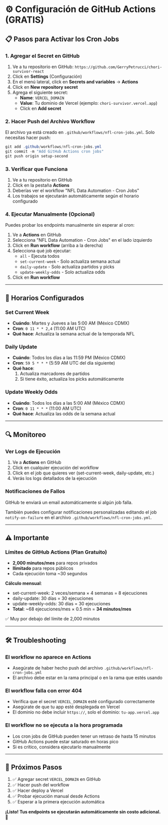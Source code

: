 # ⚙️ Configuración de GitHub Actions (GRATIS)

## 📋 Pasos para Activar los Cron Jobs

### 1. Agregar el Secret en GitHub

1. Ve a tu repositorio en GitHub: `https://github.com/GerryPetrucci/chori-survivor-react`
2. Click en **Settings** (Configuración)
3. En el menú lateral, click en **Secrets and variables** → **Actions**
4. Click en **New repository secret**
5. Agrega el siguiente secret:
   - **Name**: `VERCEL_DOMAIN`
   - **Value**: Tu dominio de Vercel (ejemplo: `chori-survivor.vercel.app`)
   - Click en **Add secret**

### 2. Hacer Push del Archivo Workflow

El archivo ya está creado en `.github/workflows/nfl-cron-jobs.yml`. Solo necesitas hacer push:

```powershell
git add .github/workflows/nfl-cron-jobs.yml
git commit -m "Add GitHub Actions cron jobs"
git push origin setup-second
```

### 3. Verificar que Funciona

1. Ve a tu repositorio en GitHub
2. Click en la pestaña **Actions**
3. Deberías ver el workflow "NFL Data Automation - Cron Jobs"
4. Los trabajos se ejecutarán automáticamente según el horario configurado

### 4. Ejecutar Manualmente (Opcional)

Puedes probar los endpoints manualmente sin esperar al cron:

1. Ve a **Actions** en GitHub
2. Selecciona "NFL Data Automation - Cron Jobs" en el lado izquierdo
3. Click en **Run workflow** (arriba a la derecha)
4. Selecciona qué job ejecutar:
   - `all` - Ejecuta todos
   - `set-current-week` - Solo actualiza semana actual
   - `daily-update` - Solo actualiza partidos y picks
   - `update-weekly-odds` - Solo actualiza odds
5. Click en **Run workflow**

---

## 📅 Horarios Configurados

### Set Current Week
- **Cuándo**: Martes y Jueves a las 5:00 AM (México CDMX)
- **Cron**: `0 11 * * 2,4` (11:00 AM UTC)
- **Qué hace**: Actualiza la semana actual de la temporada NFL

### Daily Update
- **Cuándo**: Todos los días a las 11:59 PM (México CDMX)
- **Cron**: `59 5 * * *` (5:59 AM UTC del día siguiente)
- **Qué hace**: 
  1. Actualiza marcadores de partidos
  2. Si tiene éxito, actualiza los picks automáticamente

### Update Weekly Odds
- **Cuándo**: Todos los días a las 5:00 AM (México CDMX)
- **Cron**: `0 11 * * *` (11:00 AM UTC)
- **Qué hace**: Actualiza las odds de la semana actual

---

## 🔍 Monitoreo

### Ver Logs de Ejecución

1. Ve a **Actions** en GitHub
2. Click en cualquier ejecución del workflow
3. Click en el job que quieres ver (set-current-week, daily-update, etc.)
4. Verás los logs detallados de la ejecución

### Notificaciones de Fallos

GitHub te enviará un email automáticamente si algún job falla.

También puedes configurar notificaciones personalizadas editando el job `notify-on-failure` en el archivo `.github/workflows/nfl-cron-jobs.yml`.

---

## ⚠️ Importante

### Límites de GitHub Actions (Plan Gratuito)

- **2,000 minutos/mes** para repos privados
- **Ilimitado** para repos públicos
- Cada ejecución toma ~30 segundos

**Cálculo mensual**:
- set-current-week: 2 veces/semana × 4 semanas = 8 ejecuciones
- daily-update: 30 días = 30 ejecuciones  
- update-weekly-odds: 30 días = 30 ejecuciones
- **Total**: ~68 ejecuciones/mes × 0.5 min = **34 minutos/mes**

✅ Muy por debajo del límite de 2,000 minutos

---

## 🛠️ Troubleshooting

### El workflow no aparece en Actions
- Asegúrate de haber hecho push del archivo `.github/workflows/nfl-cron-jobs.yml`
- El archivo debe estar en la rama principal o en la rama que estés usando

### El workflow falla con error 404
- Verifica que el secret `VERCEL_DOMAIN` esté configurado correctamente
- Asegúrate de que tu app esté desplegada en Vercel
- El dominio no debe incluir `https://`, solo el dominio: `tu-app.vercel.app`

### El workflow no se ejecuta a la hora programada
- Los cron jobs de GitHub pueden tener un retraso de hasta 15 minutos
- GitHub Actions puede estar saturado en horas pico
- Si es crítico, considera ejecutarlo manualmente

---

## 🎯 Próximos Pasos

1. ✅ Agregar secret `VERCEL_DOMAIN` en GitHub
2. ✅ Hacer push del workflow
3. ✅ Hacer deploy a Vercel
4. ✅ Probar ejecución manual desde Actions
5. ✅ Esperar a la primera ejecución automática

**¡Listo! Tus endpoints se ejecutarán automáticamente sin costo adicional.** 🎉
